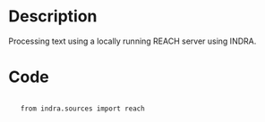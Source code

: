 # Description
Processing text using a locally running REACH server using INDRA.

# Code
```

   from indra.sources import reach

```
